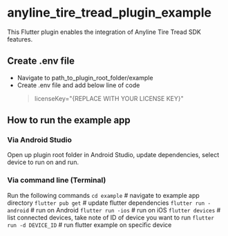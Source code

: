 # anyline_tire_tread_plugin_example

This Flutter plugin enables the integration of Anyline Tire Tread SDK features.

## Create .env file

- Navigate to path_to_plugin_root_folder/example
- Create .env file and add below line of code
  > licenseKey="{REPLACE WITH YOUR LICENSE KEY}"

## How to run the example app

### Via Android Studio

Open up plugin root folder in Android Studio, update dependencies, select device to run on and run.

### Via command line (Terminal)

Run the following commands
`cd example` # navigate to example app directory
`flutter pub get` # update flutter dependencies
`flutter run -android` # run on Android
`flutter run -ios` # run on iOS
`flutter devices` # list connected devices, take note of ID of device you want to run
`flutter run -d DEVICE_ID` # run flutter example on specific device
